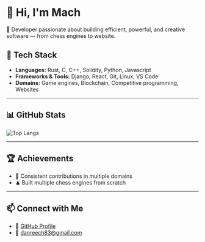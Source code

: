 # 👋 Hi, I'm Mach

🚀 Developer passionate about building efficient, powerful, and creative software — from chess engines to website.


## 🔧 Tech Stack
- **Languages:** Rust, C, C++, Solidity, Python, Javascript
- **Frameworks & Tools:** Django, React, Git, Linux, VS Code
- **Domains:** Game engines, Blockchain, Competitive programming, Websites

---

## 📊 GitHub Stats 
![Top Langs](https://github-readme-stats.vercel.app/api/top-langs/?username=Dan-Mach&layout=compact&theme=tokyonight)

---

## 🏆 Achievements
- 🎯 Consistent contributions in multiple domains
- ♟ Built multiple chess engines from scratch

---

## 📫 Connect with Me
- 💼 [GitHub Profile](https://github.com/Dan-Mach)
- 📧 danreech83@gmail.com
